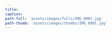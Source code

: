 ```yaml
---
title:
caption:
path-full: 'assets/images/fulls/IMG_0901.jpg'
path-thumb: 'assets/images/thumbs/IMG_0901.jpg'
---
```

